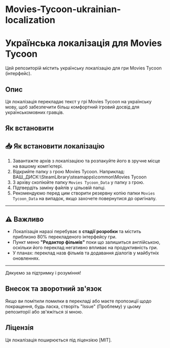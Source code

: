 # Movies-Tycoon-ukrainian-localization
# Українська локалізація для Movies Tycoon

Цей репозиторій містить українську локалізацію для гри Movies Tycoon (інтерфейс).

## Опис

Ця локалізація перекладає текст у грі Movies Tycoon на українську мову, щоб забезпечити більш комфортний ігровий досвід для українськомовних гравців.

## Як встановити

## 📥 Як встановити локалізацію

1. Завантажте архів з локалізацією та розпакуйте його в зручне місце на вашому комп’ютері.
2. Відкрийте папку з грою Movies Tycoon. Наприклад: ВАШ_ДИСК:\SteamLibrary\steamapps\common\Movies Tycoon
3. З архіву скопіюйте папку `Movies Tycoon_Data` у папку з грою.
4. Підтвердіть заміну файлів у цільовій папці.
5. Рекомендуємо перед цим створити резервну копію папки `Movies Tycoon_Data` на випадок, якщо захочете повернутися до оригіналу.

---

## ⚠️ Важливо

- Локалізація наразі перебуває в **стадії розробки** та містить приблизно 80% перекладеного інтерфейсу гри.
- Пункт меню **"Редактор фільмів"** поки що залишиться англійською, оскільки його переклад негативно впливає на продуктивність гри.
- У планах: переклад назв фільмів та додавання діалогів у майбутніх оновленнях.

---

Дякуємо за підтримку і розуміння!


## Внесок та зворотний зв'язок

Якщо ви помітили помилки в перекладі або маєте пропозиції щодо покращення, будь ласка, створіть "Issue" (Проблему) у цьому репозиторії або зв'яжіться зі мною.

## Ліцензія

Ця локалізація поширюється під ліцензією [MIT].
